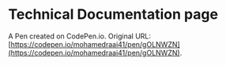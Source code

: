 # Technical Documentation page

A Pen created on CodePen.io. Original URL: [https://codepen.io/mohamedraai41/pen/gOLNWZN](https://codepen.io/mohamedraai41/pen/gOLNWZN).


